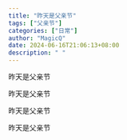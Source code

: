 ```yaml
---
title: "昨天是父亲节"
tags: ["父亲节"]
categories: ["日常"]
author: "MagicQ"
date: 2024-06-16T21:06:13+08:00
description: " "
---
```


昨天是父亲节

昨天是父亲节

昨天是父亲节

昨天是父亲节



